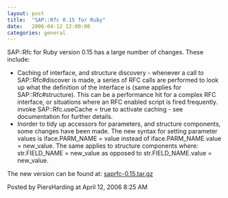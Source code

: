 ```yaml
---
layout: post
title:  "SAP::Rfc 0.15 for Ruby"
date:   2006-04-12 12:00:00
categories: general
---
```



<p>
SAP::Rfc for Ruby version 0.15 has a large number of changes.  These include:<br/>
<ul>
<li>Caching of interface, and structure discovery - whenever a call to SAP::Rfc#discover is made, a series of RFC calls are performed to look up what the definition of the interface is (same applies for SAP::Rfc#structure).  This can be a performance hit for a complex RFC interface, or situations where an RFC enabled script is fired frequently.  invoke SAP::Rfc.useCache = true to activate caching - see documentation for further details.
</li>
<li>Inorder to tidy up accessors for parameters, and structure components, some changes have been made.  The new syntax for setting parameter values is iface.PARM_NAME = value instead of iface.PARM_NAME.value = new_value.  The same applies to structure components where: str.FIELD_NAME = new_value as opposed to str.FIELD_NAME.value = new_value.</li>
</ul>
</P>
<p>The new version can be found at: <a href='http://www.piersharding.com/download/ruby/saprfc-0.15.tar.gz'>saprfc-0.15.tar.gz</a>
</p>

<div id="a000049more"><div id="more">

</div></div>

<p class="posted">Posted by PiersHarding at April 12, 2006  8:25 AM</p>





